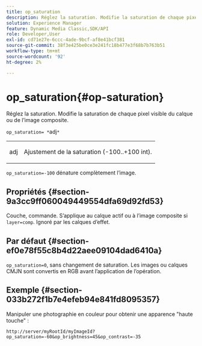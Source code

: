 ```yaml
---
title: op_saturation
description: Réglez la saturation. Modifie la saturation de chaque pixel visible du calque ou de l’image composite.
solution: Experience Manager
feature: Dynamic Media Classic,SDK/API
role: Developer,User
exl-id: cd71e27e-6ccc-4ade-9bcf-af8e41bcf381
source-git-commit: 38f3e425be0ce3e241fc18b477e3f68b7b763b51
workflow-type: tm+mt
source-wordcount: '92'
ht-degree: 2%

---
```


# op_saturation{#op-saturation}

Réglez la saturation. Modifie la saturation de chaque pixel visible du calque ou de l’image composite.

`op_saturation= *`adj`*`

<table id="simpletable_5F118A28FE674B06A16F6F19C56B4594"> 
 <tr class="strow"> 
  <td class="stentry"> <p><span class="varname"> adj</span> </p> </td> 
  <td class="stentry"> <p>Ajustement de la saturation (-100..+100 int). </p></td> 
 </tr> 
</table>

`op_saturation=-100` dénature complètement l’image.

## Propriétés {#section-9a3cc9ff060049449554dfa69d92fd53}

Couche, commande. S’applique au calque actif ou à l’image composite si `layer=comp`. Ignoré par les calques d’effet.

## Par défaut {#section-ef0e78f55c8b4d22aee09104dad6410a}

`op_saturation=0`, sans changement de saturation. Les images ou calques CMJN sont convertis en RGB avant l’application de l’opération.

## Exemple {#section-033b272f1b7e4efeb94e841fd8095357}

Manipuler une photographie en couleur pour obtenir une apparence &quot;haute touche&quot; :

`http://server/myRootId/myImageId?op_saturation=-60&op_brightness=45&op_contrast=-35`
